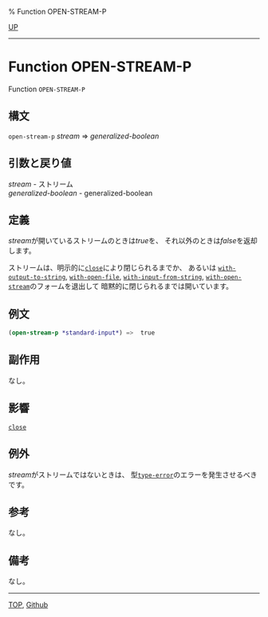 % Function OPEN-STREAM-P

[UP](21.2.html)  

---

# Function **OPEN-STREAM-P**


Function `OPEN-STREAM-P`


## 構文

`open-stream-p` *stream* => *generalized-boolean*  


## 引数と戻り値

*stream* - ストリーム  
*generalized-boolean* - generalized-boolean


## 定義

*stream*が開いているストリームのときは*true*を、
それ以外のときは*false*を返却します。

ストリームは、明示的に[`close`](21.2.close.html)により閉じられるまでか、
あるいは
[`with-output-to-string`](21.2.with-output-to-string.html),
[`with-open-file`](21.2.with-open-file.html),
[`with-input-from-string`](21.2.with-input-from-string.html),
[`with-open-stream`](21.2.with-open-stream.html)のフォームを退出して
暗黙的に閉じられるまでは開いています。


## 例文

```lisp
(open-stream-p *standard-input*) =>  true
```


## 副作用

なし。


## 影響

[`close`](21.2.close.html)


## 例外

*stream*がストリームではないときは、
型[`type-error`](4.4.type-error.html)のエラーを発生させるべきです。


## 参考

なし。


## 備考

なし。


---
[TOP](index.html),  [Github](https://github.com/nptcl/npt-japanese)

